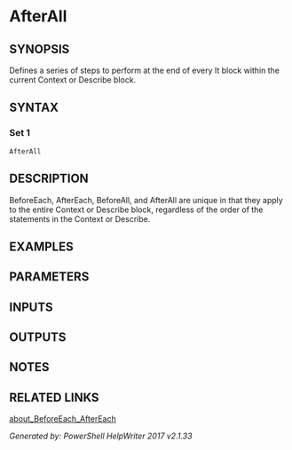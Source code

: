 ﻿# AfterAll

## SYNOPSIS
Defines a series of steps to perform at the end of every It block within
the current Context or Describe block.

## SYNTAX

### Set 1
```
AfterAll
```

## DESCRIPTION
BeforeEach, AfterEach, BeforeAll, and AfterAll are unique in that they apply
to the entire Context or Describe block, regardless of the order of the
statements in the Context or Describe.

## EXAMPLES

## PARAMETERS

## INPUTS

## OUTPUTS

## NOTES

## RELATED LINKS

[about_BeforeEach_AfterEach]()

*Generated by: PowerShell HelpWriter 2017 v2.1.33*
